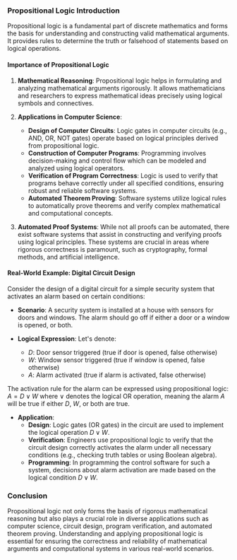 ### Propositional Logic Introduction

Propositional logic is a fundamental part of discrete mathematics and forms the basis for understanding and constructing valid mathematical arguments. It provides rules to determine the truth or falsehood of statements based on logical operations.

#### Importance of Propositional Logic

1. **Mathematical Reasoning**: Propositional logic helps in formulating and analyzing mathematical arguments rigorously. It allows mathematicians and researchers to express mathematical ideas precisely using logical symbols and connectives.

2. **Applications in Computer Science**:
   - **Design of Computer Circuits**: Logic gates in computer circuits (e.g., AND, OR, NOT gates) operate based on logical principles derived from propositional logic.
   - **Construction of Computer Programs**: Programming involves decision-making and control flow which can be modeled and analyzed using logical operators.
   - **Verification of Program Correctness**: Logic is used to verify that programs behave correctly under all specified conditions, ensuring robust and reliable software systems.
   - **Automated Theorem Proving**: Software systems utilize logical rules to automatically prove theorems and verify complex mathematical and computational concepts.

3. **Automated Proof Systems**: While not all proofs can be automated, there exist software systems that assist in constructing and verifying proofs using logical principles. These systems are crucial in areas where rigorous correctness is paramount, such as cryptography, formal methods, and artificial intelligence.

#### Real-World Example: Digital Circuit Design

Consider the design of a digital circuit for a simple security system that activates an alarm based on certain conditions:

- **Scenario**: A security system is installed at a house with sensors for doors and windows. The alarm should go off if either a door or a window is opened, or both.

- **Logical Expression**: Let's denote:
  - $D$: Door sensor triggered (true if door is opened, false otherwise)
  - $W$: Window sensor triggered (true if window is opened, false otherwise)
  - $A$: Alarm activated (true if alarm is activated, false otherwise)

The activation rule for the alarm can be expressed using propositional logic:
$A = D \lor W$
where $\lor$ denotes the logical OR operation, meaning the alarm $A$ will be true if either $D$, $W$, or both are true.

- **Application**:
  - **Design**: Logic gates (OR gates) in the circuit are used to implement the logical operation $D \lor W$.
  - **Verification**: Engineers use propositional logic to verify that the circuit design correctly activates the alarm under all necessary conditions (e.g., checking truth tables or using Boolean algebra).
  - **Programming**: In programming the control software for such a system, decisions about alarm activation are made based on the logical condition $D \lor W$.

### Conclusion

Propositional logic not only forms the basis of rigorous mathematical reasoning but also plays a crucial role in diverse applications such as computer science, circuit design, program verification, and automated theorem proving. Understanding and applying propositional logic is essential for ensuring the correctness and reliability of mathematical arguments and computational systems in various real-world scenarios.